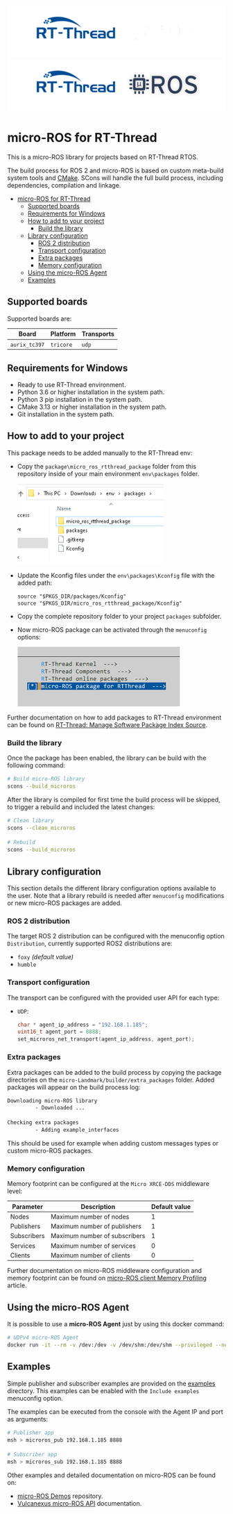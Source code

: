 ![banner](.images/banner-dark-theme.png#gh-dark-mode-only)
![banner](.images/banner-light-theme.png#gh-light-mode-only)

# micro-ROS for RT-Thread
This is a micro-ROS library for projects based on RT-Thread RTOS.

The build process for ROS 2 and micro-ROS is based on custom meta-build system tools and [CMake](https://cmake.org/).
SCons will handle the full build process, including dependencies, compilation and linkage.

- [micro-ROS for RT-Thread](#micro-ros-for-rt-thread)
  - [Supported boards](#supported-boards)
  - [Requirements for Windows](#requirements-for-windows)
  - [How to add to your project](#how-to-add-to-your-project)
    - [Build the library](#build-the-library)
  - [Library configuration](#library-configuration)
    - [ROS 2 distribution](#ros-2-distribution)
    - [Transport configuration](#transport-configuration)
    - [Extra packages](#extra-packages)
    - [Memory configuration](#memory-configuration)
  - [Using the micro-ROS Agent](#using-the-micro-ros-agent)
  - [Examples](#examples)

## Supported boards
Supported boards are:

| Board         | Platform  | Transports |
| ------------- | --------- | ---------- |
| `aurix_tc397` | `tricore` | `udp`      |


## Requirements for Windows

- Ready to use RT-Thread environment.
- Python 3.6 or higher installation in the system path.
- Python 3 pip installation in the system path.
- CMake 3.13 or higher installation in the system path.
- Git installation in the system path.

## How to add to your project

This package needs to be added manually to the RT-Thread env:

- Copy the `package\micro_ros_rtthread_package` folder from this repository inside of your main environment `env\packages` folder.

  ![image](./.images/add_to_env.png)

- Update the Kconfig files under the `env\packages\Kconfig` file with the added path:
  ```
  source "$PKGS_DIR/packages/Kconfig"
  source "$PKGS_DIR/micro_ros_rtthread_package/Kconfig"
  ```
- Copy the complete repository folder to your project `packages` subfolder.
- Now micro-ROS package can be activated through the `menuconfig` options:

  ![image](./.images/menuconfig_1.png)

Further documentation on how to add packages to RT-Thread environment can be found on [RT-Thread: Manage Software Package Index Source](https://github.com/RT-Thread/packages/blob/master/README_en.md#manage-software-package-index-source).

### Build the library

Once the package has been enabled, the library can be build with the following command:

```bash
# Build micro-ROS library
scons --build_microros
```

After the library is compiled for first time the build process will be skipped, to trigger a rebuild and included the latest changes:

```bash
# Clean library
scons --clean_microros

# Rebuild
scons --build_microros
```

## Library configuration
This section details the different library configuration options available to the user.
Note that a library rebuild is needed after `menuconfig` modifications or new micro-ROS packages are added.

### ROS 2 distribution

The target ROS 2 distribution can be configured with the menuconfig option `Distribution`, currently supported ROS2 distributions are:
  - `foxy` *(default value)*
  - `humble`

### Transport configuration

The transport can be configured with the provided user API for each type:
  - `UDP`:

    ```c
    char * agent_ip_address = "192.168.1.185";
    uint16_t agent_port = 8888;
    set_microros_net_transport(agent_ip_address, agent_port);
    ```

### Extra packages

Extra packages can be added to the build process by copying the package directories on the `micro-Landmark/builder/extra_packages` folder. Added packages will appear on the build process log:

```bash
Downloading micro-ROS library
         - Downloaded ...

Checking extra packages
         - Adding example_interfaces
```

This should be used for example when adding custom messages types or custom micro-ROS packages.

### Memory configuration

Memory footprint can be configured at the `Micro XRCE-DDS` middleware level:

| Parameter | Description | Default value |
|-----------|-------------|---------------|
| Nodes       | Maximum number of nodes       | 1 |
| Publishers  | Maximum number of publishers  | 1 |
| Subscribers | Maximum number of subscribers | 1 |
| Services    | Maximum number of services    | 0 |
| Clients     | Maximum number of clients     | 0 |

Further documentation on micro-ROS middleware configuration and memory footprint can be found on [micro-ROS client Memory Profiling](https://www.eprosima.com/index.php/resources-all/performance/micro-ros-client-memory-profiling) article.

## Using the micro-ROS Agent
It is possible to use a **micro-ROS Agent** just by using this docker command:

```bash
# UDPv4 micro-ROS Agent
docker run -it --rm -v /dev:/dev -v /dev/shm:/dev/shm --privileged --net=host microros/micro-ros-agent:$ROS_DISTRO udp4 --port 8888 -v6
```

## Examples

Simple publisher and subscriber examples are provided on the [examples](./examples) directory. This examples can be enabled with the `Include examples` menuconfig option.

The examples can be executed from the console with the Agent IP and port as arguments:
  ```bash
  # Publisher app
  msh > microros_pub 192.168.1.185 8888

  # Subscriber app
  msh > microros_sub 192.168.1.185 8888
  ```

Other examples and detailed documentation on micro-ROS can be found on:
- [micro-ROS Demos](https://github.com/micro-ROS/micro-ROS-demos/tree/humble/rclc) repository.
- [Vulcanexus micro-ROS API](https://docs.vulcanexus.org/en/latest/rst/tutorials/micro/user_api/user_api.html) documentation.


